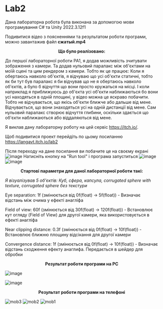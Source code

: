# Lab2

Дана лабораторна робота була виконана за допомогою мови програмування C# та Unity 2022.3.12f1

Подивитися відео з поясненнями та результатом роботи програми, можно завантажив файл **сжатый.mp4**

<div align="center">

**Що було реалізовано:**

</div>

До першої лабораторної роботи PA1, я додав можливість зчитувати зображення з камери.
Та додав нульовий паралакс між об'єктами на моїй сцені та цим рендером з камери. 
Тобто як це працює:
Коли я обертаюсь навколо об'єктів, я відчуваю що усі об'єкти статичні, тобто як би тут був паралакс я би відчував що не я обертаюсь навколо об'єктів, а було б відчуття що вони просто кружаться на місці. 
І коли наприклад я приближуюсь до об'єкта усі об'єкти наближаються бо вони усі находяться в одній площині, у відео можна це яскраво побачити. Тобто не відчувається, що якісь об'єкти ближче або дальше від мене. Відчувається, що вони знаходяться усі на одній дистанції від мене.
Сам нульовий паралакс створює відчуття глибини, оскільки здається що об'єкти наближаються або віддаляються від мене.

Я виклав дану лабораторну роботу на цей сервіс https://itch.io/. 

Щоб подивитися проект перейдіть по цьому посиланню https://langavt.itch.io/lab2

Після переходу на дане посилання ви побачите це на своєму екрані
![image](https://github.com/Vlad-vt/PA1/assets/65038865/5aa5fc87-6c2a-44cf-ac02-30e913380b0c)
Натисніть кнопку на "Run tool" і програма запуститься
![image](https://github.com/Vlad-vt/PA1/assets/65038865/fc8407a3-30e4-42ad-becd-9276440e22a1)
![image](https://github.com/Vlad-vt/PA1/assets/65038865/416d4d48-26ff-4a27-8254-ceb65e8744d3)

<div align="center">

**Стартові параметри для даної лабораторної роботи такі:**

</div>


_Я візуалізував 5 об'єктів: Куб, сфера, капсула, corrugated sphere with texture, corrugated sphere без текстури_


Eye separation: 1f (змінюється від 0f(float) -> 5f(float)) - Визначає відстань між очима у ефекті анагліфа 

Field of view: 60f (змінюється від 30f(float) -> 120f(float)) - Встановлює кут огляду (Field of View) для другої камери, яка використовується в ефекті анагліфа

Near clipping distance: 0.3f (змінюється від 0f(float) -> 10f(float)) - Встановлює ближню площину відсікання для другої камери

Convergence distance: 1f (змінюється від 0f(float) -> 10f(float)) - Визначає відстань сходження ефекту анаглифа. Передається в шейдер для обробки

<div align="center">

**Результат роботи програми на PC**

</div>

![image](https://github.com/Vlad-vt/PA2/assets/65038865/44411925-d0e7-4ad4-8b34-a668cbf3ee31)

![image](https://github.com/Vlad-vt/PA2/assets/65038865/1fcb37fb-9e1c-44a4-ad73-0838eced78b6)


<div align="center">

**Результат роботи програми на телефоні**

</div>

![mob3](https://github.com/Vlad-vt/PA2/assets/65038865/7d102b2a-6505-43c5-893c-2251e5c8e76e)
![mob2](https://github.com/Vlad-vt/PA2/assets/65038865/86a2f8cb-abb0-4d02-83ba-880ed858dc45)
![mob1](https://github.com/Vlad-vt/PA2/assets/65038865/e1bf0f5a-9e51-4830-b009-e649611422e9)
